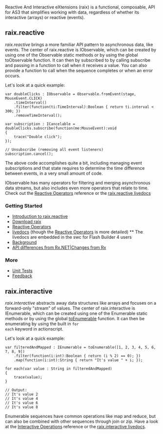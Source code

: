 Reactive And Interactive eXtensions (raix) is a functional, composable, API for AS3 that simplifies working with data, regardless of whether its interactive (arrays) or reactive (events).

## raix.reactive

_raix.reactive_ brings a more familiar API pattern to asynchronous data, like events. The center of raix.reactive is IObservable, which can be created by using one of the Observable static methods or by using the global toObservable function. It can then by subscribed to by calling subscribe and passing in a function to call when it receives a value. You can also provide a function to call when the sequence completes or when an error occurs.

Let's look at a quick example:

    var doubleClicks : IObservable = Observable.fromEvent(stage, MouseEvent.CLICK)
        .timeInterval()
        .filter(function(ti:TimeInterval):Boolean { return ti.interval < 300; })
        .removeTimeInterval();
    
    var subscription : ICancelable = doubleClicks.subscribe(function(me:MouseEvent):void
    {
        trace("Double click");
    });

    // Unsubscribe (removing all event listeners)
    subscription.cancel();

The above code accomplishes quite a bit, including managing event subscriptions and that state requires to determine the time difference between events, in a very small amount of code.

IObservable has many operators for filtering and merging asynchronous data streams, but also includes even more operators that relate to time. Check out the [Reactive Operators](https://github.com/richardszalay/raix/wiki/Reactive-Operators) reference or the [raix.reactive livedocs](http://richardszalay.github.com/raix/livedocs/raix/reactive/package-detail.html)

### Getting Started

* [Introduction to raix.reactive](https://github.com/richardszalay/raix/wiki/Introduction-to-raix.reactive)
* [Download raix](http://github.com/richardszalay/raix/downloads)
* [Reactive Operators](https://github.com/richardszalay/raix/wiki/Reactive-Operators)
* [livedocs](http://richardszalay.github.com/raix/livedocs/index.html) (though the [Reactive Operators](https://github.com/richardszalay/raix/wiki/Reactive-Operators) is more detailed)
** The livedocs are embedded in the swc for Flash Builder 4 users
* [Background](https://github.com/richardszalay/raix/wiki/Background)
* [API differences from Rx.NET|Changes from Rx](https://github.com/richardszalay/raix/wiki/Changes-from-Rx)

### More

* [Unit Tests](http://richardszalay.github.com/raix/tests/index.htm)
* [Feedback](https://github.com/richardszalay/raix/wiki/Feedback)

## raix.interactive

_raix.interactive_ abstracts away data structures like arrays and focuses on a forward-only "stream" of values. The center of raix.interactive is IEnumerable, which can be created using one of the Enumerable static methods or by using the global [toEnumerable](https://github.com/richardszalay/raix/wiki/toEnumerable) function. It can then be enumerating by using the built in <code>for each</code> keyword in actionscript.

Let's look at a quick example:

    var filteredAndMapped : IEnumerable = toEnumerable([1, 2, 3, 4, 5, 6, 7, 8, 9])
        .filter(function(i:int):Boolean { return (i % 2) == 0); })
        .map(function(i:int):String { return "It's value " + i; });
    
    for each(var value : String in filteredAndMapped)
    {
        trace(value);
    }

    // Output:
    // It's value 2
    // It's value 4
    // It's value 6
    // It's value 8

Enumerable sequences have common operations like map and reduce, but can also be combined with other sequences through join or zip. Have a look at the [Interactive Operations](http://github.com/richardszalay/raix/wiki/Interactive-Operations) reference or the [raix.interactive livedocs](http://richardszalay.github.com/raix/livedocs/raix/interactive/package-detail.html).

